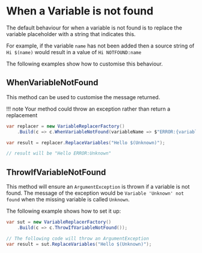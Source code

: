 # When a Variable is not found

The default behaviour for when a variable is not found is to replace the variable
placeholder with a string that indicates this.

For example, if the variable `name` has not been added then a source string of `Hi $(name)`
would result in a value of `Hi NOTFOUND:name`

The following examples show how to customise this behaviour.

## WhenVariableNotFound

This method can be used to customise the message returned.

!!! note
    Your method could throw an exception rather than return a replacement

```csharp { data-fiddle="LSmJuG" }
var replacer = new VariableReplacerFactory()
    .Build(c => c.WhenVariableNotFound(variableName => $"ERROR:{variableName}"));

var result = replacer.ReplaceVariables("Hello $(Unknown)");

// result will be "Hello ERROR:Unknown"
```

## ThrowIfVariableNotFound

This method will ensure an `ArgumentException` is thrown if a variable is not found.
The message of the exception would be `Variable 'Unknown' not found` when the missing variable
is called `Unknown`.

The following example shows how to set it up:

```csharp { data-fiddle="sv6mtC" }
var sut = new VariableReplacerFactory()
    .Build(c => c.ThrowIfVariableNotFound());

// The following code will throw an ArgumentException
var result = sut.ReplaceVariables("Hello $(Unknown)");
```